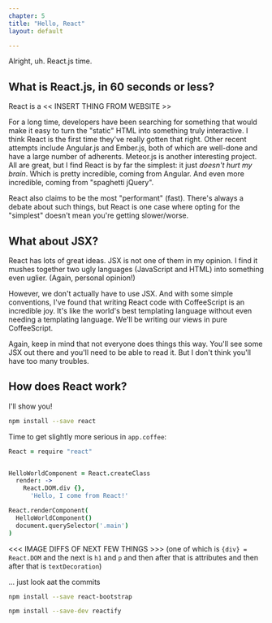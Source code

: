 ```yaml
---
chapter: 5
title: "Hello, React"
layout: default

---
```


Alright, uh. React.js time. 

## What is React.js, in 60 seconds or less?

React is a << INSERT THING FROM WEBSITE >>

For a long time, developers have been searching for something that would make it easy to turn the "static" HTML into something truly interactive. I think React is the first time they've really gotten that right. Other recent attempts include Angular.js and Ember.js, both of which are well-done and have a large number of adherents. Meteor.js is another interesting project. All are great, but I find React is by far the simplest: it just *doesn't hurt my brain*. Which is pretty incredible, coming from Angular. And even more incredible, coming from "spaghetti jQuery". 

React also claims to be the most "performant" (fast). There's always a debate about such things, but React is one case where opting for the "simplest" doesn't mean you're getting slower/worse. 

## What about JSX?

React has lots of great ideas. JSX is not one of them in my opinion. I find it mushes together two ugly languages (JavaScript and HTML) into something even uglier. (Again, personal opinion!)

However, we don't actually have to use JSX. And with some simple conventions, I've found that writing React code with CoffeeScript is an incredible joy. It's like the world's best templating language without even needing a templating language. We'll be writing our views in pure CoffeeScript. 

Again, keep in mind that not everyone does things this way. You'll see some JSX out there and you'll need to be able to read it. But I don't think you'll have too many troubles. 

## How does React work?

I'll show you!


```sh
npm install --save react
```

Time to get slightly more serious in `app.coffee`: 

```coffee
React = require "react"


HelloWorldComponent = React.createClass
  render: ->
    React.DOM.div {},
      'Hello, I come from React!'

React.renderComponent(
  HelloWorldComponent()
  document.querySelector('.main')
)

```

<<< IMAGE DIFFS OF NEXT FEW THINGS >>>
(one of which is `{div} = React.DOM` and the next is `h1` and `p` and then after that is attributes and then after that is `textDecoration`)

... just look aat the commits


```sh
npm install --save react-bootstrap
```

```sh
npm install --save-dev reactify 
```
